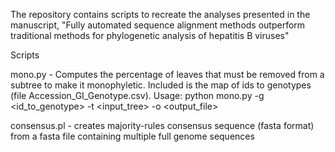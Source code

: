 The repository contains scripts to recreate the analyses presented in the manuscript, "Fully automated sequence alignment methods outperform traditional methods for phylogenetic analysis of hepatitis B viruses"

Scripts

mono.py - Computes the percentage of leaves that must be removed from a subtree to make it monophyletic.  Included is the
	  map of ids to genotypes (file Accession_GI_Genotype.csv). 
	  Usage: python mono.py -g <id_to_genotype> -t <input_tree> -o <output_file>
	  

consensus.pl - creates majority-rules consensus sequence (fasta format) from a fasta file containing multiple full genome sequences
